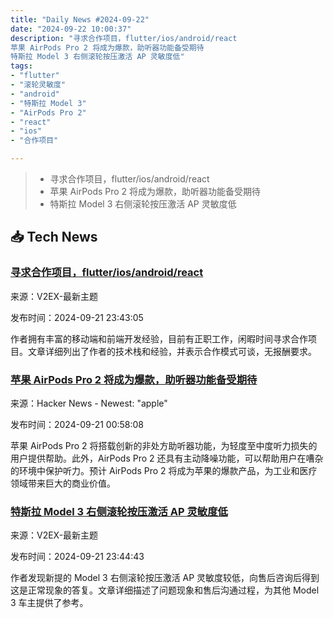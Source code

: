 ```yaml
---
title: "Daily News #2024-09-22"
date: "2024-09-22 10:00:37"
description: "寻求合作项目，flutter/ios/android/react
苹果 AirPods Pro 2 将成为爆款，助听器功能备受期待
特斯拉 Model 3 右侧滚轮按压激活 AP 灵敏度低"
tags: 
- "flutter"
- "滚轮灵敏度"
- "android"
- "特斯拉 Model 3"
- "AirPods Pro 2"
- "react"
- "ios"
- "合作项目"

---
```


> - 寻求合作项目，flutter/ios/android/react
> - 苹果 AirPods Pro 2 将成为爆款，助听器功能备受期待
> - 特斯拉 Model 3 右侧滚轮按压激活 AP 灵敏度低

## 📥 Tech News

### [寻求合作项目，flutter/ios/android/react](https://www.v2ex.com/t/1074724)

来源：V2EX-最新主题

发布时间：2024-09-21 23:43:05

作者拥有丰富的移动端和前端开发经验，目前有正职工作，闲暇时间寻求合作项目。文章详细列出了作者的技术栈和经验，并表示合作模式可谈，无报酬要求。

### [苹果 AirPods Pro 2 将成为爆款，助听器功能备受期待](https://darnell.day/forget-iphone-16-apples-sleeper-hit-will-be-airpods-pro-2)

来源：Hacker News - Newest: "apple"

发布时间：2024-09-21 00:58:08

苹果 AirPods Pro 2 将搭载创新的非处方助听器功能，为轻度至中度听力损失的用户提供帮助。此外，AirPods Pro 2 还具有主动降噪功能，可以帮助用户在嘈杂的环境中保护听力。预计 AirPods Pro 2 将成为苹果的爆款产品，为工业和医疗领域带来巨大的商业价值。

### [特斯拉 Model 3 右侧滚轮按压激活 AP 灵敏度低](https://www.v2ex.com/t/1074726)

来源：V2EX-最新主题

发布时间：2024-09-21 23:44:43

作者发现新提的 Model 3 右侧滚轮按压激活 AP 灵敏度较低，向售后咨询后得到这是正常现象的答复。文章详细描述了问题现象和售后沟通过程，为其他 Model 3 车主提供了参考。
